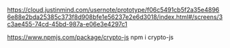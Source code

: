 https://cloud.justinmind.com/usernote/prototype/f06c5491cb5f2a35e48966e88e2bda25385c373f8d908bfe1e56237e2e6d3018/index.html#/screens/3c3ae455-74cd-45bd-987a-e06e3e4297c1


https://www.npmjs.com/package/crypto-js
npm i crypto-js